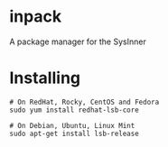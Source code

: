 # inpack
A package manager for the SysInner


# Installing

``` shell
# On RedHat, Rocky, CentOS and Fedora
sudo yum install redhat-lsb-core

# On Debian, Ubuntu, Linux Mint
sudo apt-get install lsb-release
```

